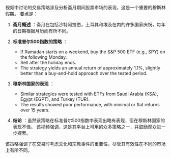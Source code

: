 视频中讨论的交易策略涉及分析斋月期间股票市场的表现，这是一个重要的穆斯林假期。 要点是：

1. **斋月概述** ：斋月在包括沙特阿拉伯，土耳其和埃及在内的许多国家庆祝，每年的日期根据月历而有所不同。

2. **标准普尔500指数的策略** ：
   - If Ramadan starts on a weekend, buy the S&P 500 ETF (e.g., SPY) on the following Monday.
   - Sell after the holiday ends.
   - The strategy yields an annual return of approximately 1.1%, slightly better than a buy-and-hold approach over the tested period.

3. **穆斯林国家的表现** ：
   - Similar strategies were tested with ETFs from Saudi Arabia (KSA), Egypt (EGPT), and Turkey (TUR).
   - The results showed poor performance, with minimal or flat returns over 15 years.

4. **结论** ：虽然该策略在标准普尔500指数中表现出略有表现，但在穆斯林国家的表现不佳。 该视频强调，这是其平台上可用的众多策略之一，并鼓励观众进一步探索。

该策略强调了在交易时考虑文化和宗教事件的重要性，尽管其有效性在不同的市场上有所不同。